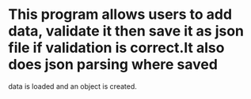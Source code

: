 # This program allows users to add data, validate it then save it as json file if validation is correct.It also does json parsing where saved 
data is loaded and an object is created.
